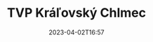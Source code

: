 ---
title: "TVP Kráľovský Chlmec"
date: 2023-04-02T16:57
thumb: "photos/tvtower_thumb.jpg"
image: "photos/tvtower.jpg"
tags:
    - Slovakia
    - KralovskyChlmec
---